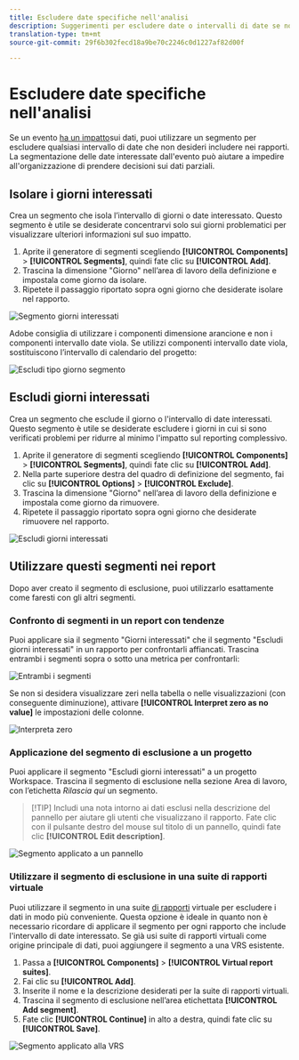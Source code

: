 ```yaml
---
title: Escludere date specifiche nell'analisi
description: Suggerimenti per escludere date o intervalli di date se non si desidera includerli nei rapporti.
translation-type: tm+mt
source-git-commit: 29f6b302fecd18a9be70c2246c0d1227af82d00f

---
```



# Escludere date specifiche nell&#39;analisi

Se un evento [ha un impatto](/help/technotes/event-impacted.md)sui dati, puoi utilizzare un segmento per escludere qualsiasi intervallo di date che non desideri includere nei rapporti. La segmentazione delle date interessate dall&#39;evento può aiutare a impedire all&#39;organizzazione di prendere decisioni sui dati parziali.

## Isolare i giorni interessati

Crea un segmento che isola l’intervallo di giorni o date interessato. Questo segmento è utile se desiderate concentrarvi solo sui giorni problematici per visualizzare ulteriori informazioni sul suo impatto.

1. Aprite il generatore di segmenti scegliendo **[!UICONTROL Components]** > **[!UICONTROL Segments]**, quindi fate clic su **[!UICONTROL Add]**.
2. Trascina la dimensione &quot;Giorno&quot; nell’area di lavoro della definizione e impostala come giorno da isolare.
3. Ripetete il passaggio riportato sopra ogni giorno che desiderate isolare nel rapporto.

![Segmento giorni interessati](../assets/affected_days.jpg)

Adobe consiglia di utilizzare i componenti dimensione arancione e non i componenti intervallo date viola. Se utilizzi componenti intervallo date viola, sostituiscono l’intervallo di calendario del progetto:

![Escludi tipo giorno segmento](../assets/exclude_segment_day_type.jpg)

## Escludi giorni interessati

Crea un segmento che esclude il giorno o l&#39;intervallo di date interessati. Questo segmento è utile se desiderate escludere i giorni in cui si sono verificati problemi per ridurre al minimo l&#39;impatto sul reporting complessivo.

1. Aprite il generatore di segmenti scegliendo **[!UICONTROL Components]** > **[!UICONTROL Segments]**, quindi fate clic su **[!UICONTROL Add]**.
2. Nella parte superiore destra del quadro di definizione del segmento, fai clic su **[!UICONTROL Options]** > **[!UICONTROL Exclude]**.
3. Trascina la dimensione &quot;Giorno&quot; nell’area di lavoro della definizione e impostala come giorno da rimuovere.
4. Ripetete il passaggio riportato sopra ogni giorno che desiderate rimuovere nel rapporto.

![Escludi giorni interessati](../assets/exclude_affected_days.jpg)

## Utilizzare questi segmenti nei report

Dopo aver creato il segmento di esclusione, puoi utilizzarlo esattamente come faresti con gli altri segmenti.

### Confronto di segmenti in un report con tendenze

Puoi applicare sia il segmento &quot;Giorni interessati&quot; che il segmento &quot;Escludi giorni interessati&quot; in un rapporto per confrontarli affiancati. Trascina entrambi i segmenti sopra o sotto una metrica per confrontarli:

![Entrambi i segmenti](../assets/affected_and_exclude.png)

Se non si desidera visualizzare zeri nella tabella o nelle visualizzazioni (con conseguente diminuzione), attivare **[!UICONTROL Interpret zero as no value]** le impostazioni delle colonne.

![Interpreta zero](../assets/interpret_zero.jpg)

### Applicazione del segmento di esclusione a un progetto

Puoi applicare il segmento &quot;Escludi giorni interessati&quot; a un progetto Workspace. Trascina il segmento di esclusione nella sezione Area di lavoro, con l’etichetta *Rilascia qui* un segmento.

>[!TIP] Includi una nota intorno ai dati esclusi nella descrizione del pannello per aiutare gli utenti che visualizzano il rapporto. Fate clic con il pulsante destro del mouse sul titolo di un pannello, quindi fate clic **[!UICONTROL Edit description]**.

![Segmento applicato a un pannello](../assets/exclude_segment_panel.jpg)

### Utilizzare il segmento di esclusione in una suite di rapporti virtuale

Puoi utilizzare il segmento in una suite [di rapporti](../../vrs/vrs-about.md) virtuale per escludere i dati in modo più conveniente. Questa opzione è ideale in quanto non è necessario ricordare di applicare il segmento per ogni rapporto che include l&#39;intervallo di date interessato. Se già usi suite di rapporti virtuali come origine principale di dati, puoi aggiungere il segmento a una VRS esistente.

1. Passa a **[!UICONTROL Components]** > **[!UICONTROL Virtual report suites]**.
2. Fai clic su **[!UICONTROL Add]**.
3. Inserite il nome e la descrizione desiderati per la suite di rapporti virtuali.
4. Trascina il segmento di esclusione nell’area etichettata **[!UICONTROL Add segment]**.
5. Fate clic **[!UICONTROL Continue]** in alto a destra, quindi fate clic su **[!UICONTROL Save]**.

![Segmento applicato alla VRS](../assets/exclude_segment_vrs.png)
